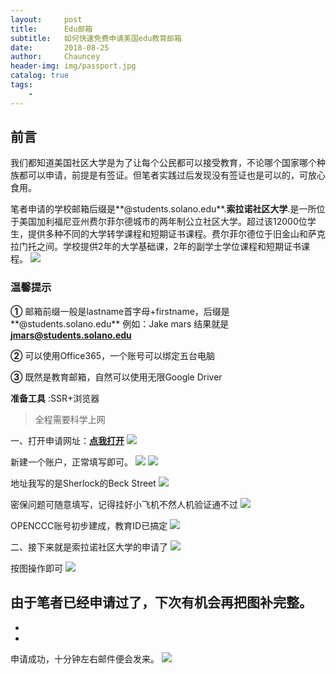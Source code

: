 ```yaml
---
layout:     post   				    
title:      Edu邮箱 				
subtitle:   如何快速免费申请美国edu教育邮箱
date:       2018-08-25 				
author:     Chauncey 						
header-img: img/passport.jpg
catalog: true 						
tags:							
    - 
---
```


## 前言
我们都知道美国社区大学是为了让每个公民都可以接受教育，不论哪个国家哪个种族都可以申请，前提是有签证。但笔者实践过后发现没有签证也是可以的，可放心食用。

笔者申请的学校邮箱后缀是**@students.solano.edu**.**索拉诺社区大学**.是一所位于美国加利福尼亚州费尔菲尔德城市的两年制公立社区大学。超过该12000位学生，提供多种不同的大学转学课程和短期证书课程。费尔菲尔德位于旧金山和萨克拉门托之间。学校提供2年的大学基础课，2年的副学士学位课程和短期证书课程。
![](http://pd852kpnh.bkt.clouddn.com/Fn-wC2ShFdn5fiz_42dqOdd-slxp)

### 温馨提示

**①** 邮箱前缀一般是lastname首字母+firstname，后缀是**@students.solano.edu**
例如：Jake mars    结果就是**jmars@students.solano.edu**

**②** 可以使用Office365，一个账号可以绑定五台电脑

**③** 既然是教育邮箱，自然可以使用无限Google Driver

**准备工具** :SSR+浏览器

> 全程需要科学上网

一、打开申请网址：[**点我打开**](https://www.opencccapply.net/uPortal/f/u66l1s1000/normal/render.uP)
![](http://pd852kpnh.bkt.clouddn.com/FjfwBoOxNPmyGsvKs3pmA_UipPIA)

新建一个账户，正常填写即可。
![](http://pd852kpnh.bkt.clouddn.com/Fn18hHeU873GpReQTN6qxzNHpIdM)
![](http://pd852kpnh.bkt.clouddn.com/Fg2APgeyLYfLC9jBYlueBkxzJW9p)

地址我写的是Sherlock的Beck Street
![](http://pd852kpnh.bkt.clouddn.com/Ft5hs5Uc05KKf9N6UxVzZixXkpsW)

密保问题可随意填写，记得挂好小飞机不然人机验证通不过
![](http://pd852kpnh.bkt.clouddn.com/FuLVRrla7OiXHQokNmh9nVXHGnRe)

OPENCCC账号初步建成，教育ID已搞定
![](http://pd852kpnh.bkt.clouddn.com/Fl7QI5_Ycq6YS4Cx8d-2S-cPAMcd)

二、接下来就是索拉诺社区大学的申请了
![](http://pd852kpnh.bkt.clouddn.com/Fnv_IHV0YrXTEMhHtCfJkJomLOAF)

按图操作即可
![](http://pd852kpnh.bkt.clouddn.com/FkbuhMr45cgKnR0cjLZDWUNzvl6t)

由于笔者已经申请过了，下次有机会再把图补完整。
- 
- 
- 

申请成功，十分钟左右邮件便会发来。
![](http://pd852kpnh.bkt.clouddn.com/FgvAaYU3NDhppT1gYq2NhJTnqaG_)











